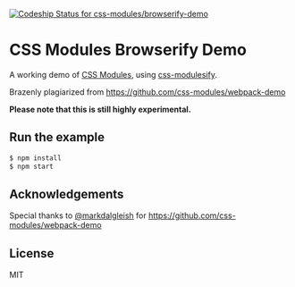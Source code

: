 [ ![Codeship Status for css-modules/browserify-demo](https://codeship.com/projects/b7120830-ed2f-0132-7e77-0eee9d4772fa/status?branch=master)](https://codeship.com/projects/83950)

# CSS Modules Browserify Demo

A working demo of [CSS Modules](https://github.com/css-modules/css-modules), using [css-modulesify](https://github.com/css-modules/css-modulesify).

Brazenly plagiarized from <https://github.com/css-modules/webpack-demo>

**Please note that this is still highly experimental.**

## Run the example

```bash
$ npm install
$ npm start
```

## Acknowledgements

Special thanks to [@markdalgleish](https://github.com/markdalgleish) for <https://github.com/css-modules/webpack-demo>

## License

MIT

